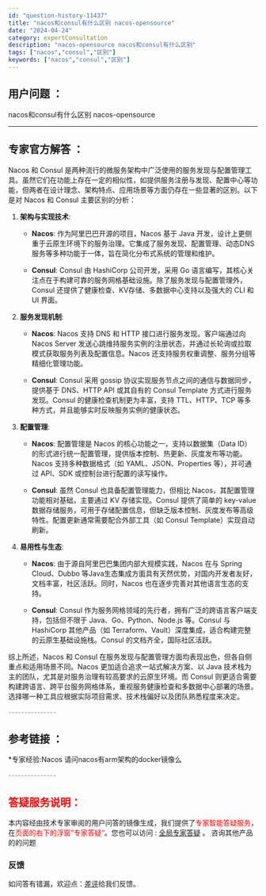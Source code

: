 ```yaml
---
id: "question-history-11437"
title: "nacos和consul有什么区别 nacos-opensource"
date: "2024-04-24"
category: expertConsultation
description: "nacos-opensource nacos和consul有什么区别"
tags: ["nacos","consul","区别"]
keywords: ["nacos","consul","区别"]
---
```


## 用户问题 ： 
 nacos和consul有什么区别 nacos-opensource 

---------------
## 专家官方解答 ：

Nacos 和 Consul 是两种流行的微服务架构中广泛使用的服务发现与配置管理工具。虽然它们在功能上存在一定的相似性，如提供服务注册与发现、配置中心等功能，但两者在设计理念、架构特点、应用场景等方面仍存在一些显著的区别。以下是对 Nacos 和 Consul 主要区别的分析：

1. **架构与实现技术**:
   - **Nacos**: 作为阿里巴巴开源的项目，Nacos 基于 Java 开发，设计上更侧重于云原生环境下的服务治理。它集成了服务发现、配置管理、动态DNS服务等多种功能于一体，旨在简化分布式系统的管理和维护。

   - **Consul**: Consul 由 HashiCorp 公司开发，采用 Go 语言编写，其核心关注点在于构建可靠的服务网格基础设施。除了服务发现与配置管理外，Consul 还提供了健康检查、KV存储、多数据中心支持以及强大的 CLI 和 UI 界面。

2. **服务发现机制**:
   - **Nacos**: Nacos 支持 DNS 和 HTTP 接口进行服务发现。客户端通过向 Nacos Server 发送心跳维持服务实例的注册状态，并通过长轮询或拉取模式获取服务列表及配置信息。Nacos 还支持服务权重调整、服务分组等精细化管理功能。

   - **Consul**: Consul 采用 gossip 协议实现服务节点之间的通信与数据同步，提供基于 DNS、HTTP API 或其自有的 Consul Template 方式进行服务发现。Consul 的健康检查机制更为丰富，支持 TTL、HTTP、TCP 等多种方式，并且能够实时反映服务实例的健康状态。

3. **配置管理**:
   - **Nacos**: 配置管理是 Nacos 的核心功能之一，支持以数据集（Data ID）的形式进行统一配置管理，提供版本控制、热更新、灰度发布等功能。Nacos 支持多种数据格式（如 YAML、JSON、Properties 等），并可通过 API、SDK 或控制台进行配置的读写操作。

   - **Consul**: 虽然 Consul 也具备配置管理能力，但相比 Nacos，其配置管理功能相对基础，主要通过 KV 存储实现。Consul 提供了简单的 key-value 数据存储服务，可用于存储配置信息，但缺乏版本控制、灰度发布等高级特性。配置更新通常需要配合外部工具（如 Consul Template）实现自动刷新。

4. **易用性与生态**:
   - **Nacos**: 由于源自阿里巴巴集团内部大规模实践，Nacos 在与 Spring Cloud、Dubbo 等Java生态集成方面具有天然优势，对国内开发者友好，文档丰富，社区活跃。同时，Nacos 也在逐步完善对其他语言生态的支持。

   - **Consul**: Consul 作为服务网格领域的先行者，拥有广泛的跨语言客户端支持，包括但不限于 Java、Go、Python、Node.js 等。Consul 与 HashiCorp 其他产品（如 Terraform、Vault）深度集成，适合构建完整的云原生基础设施栈。Consul 的文档齐全，国际社区活跃。

综上所述，Nacos 和 Consul 在服务发现与配置管理方面均表现出色，但各自侧重点和适用场景不同。Nacos 更加适合追求一站式解决方案、以 Java 技术栈为主的团队，尤其是对服务治理有较高要求的云原生环境。而 Consul 则更适合需要构建跨语言、跨平台服务网格体系，重视服务健康检查和多数据中心部署的场景。选择哪一种工具应根据实际项目需求、技术栈偏好以及团队熟悉程度来决定。


<font color="#949494">---------------</font> 


## 参考链接 ：

*专家经验:Nacos 请问nacos有arm架构的docker镜像么 


 <font color="#949494">---------------</font> 
 


## <font color="#FF0000">答疑服务说明：</font> 

本内容经由技术专家审阅的用户问答的镜像生成，我们提供了<font color="#FF0000">专家智能答疑服务</font>，在<font color="#FF0000">页面的右下的浮窗”专家答疑“</font>。您也可以访问 : [全局专家答疑](https://opensource.alibaba.com/chatBot) 。 咨询其他产品的的问题

### 反馈
如问答有错漏，欢迎点：[差评](https://ai.nacos.io/user/feedbackByEnhancerGradePOJOID?enhancerGradePOJOId=11721)给我们反馈。

